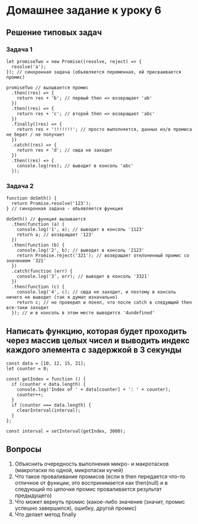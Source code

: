 # Домашнее задание к уроку 6

## Решение типовых задач

### Задача 1

```
let promiseTwo = new Promise((resolve, reject) => {
  resolve('a');
}); // синхронная задача (объявляется переменная, ей присваивается промис)

promiseTwo // вызывается промис
  .then((res) => {
    return res + 'b'; // первый then => возвращает 'ab'
  })
  .then((res) => {
    return res + 'с'; // второй then => возвращает 'abc'
  })
  .finally((res) => {
    return res + '!!!!!!!'; // просто выполняется, данных из/в промиса не берет / не получает
  })
  .catch((res) => {
    return res + 'd'; // сюда не заходит
  })
  .then((res) => {
    console.log(res); // выводит в консоль 'abc'
  });
```

### Задача 2

```
function doSmth() {
  return Promise.resolve('123');
} // синхронная задача - объявляется функция

doSmth() // функция вызывается
  .then(function (a) {
    console.log('1', a); // выводит в консоль '1123'
    return a; // возвращает '123'
  })
  .then(function (b) {
    console.log('2', b); // выводит в консоль '2123'
    return Promise.reject('321'); // возвращает отклоненный промис со значением '321'
  })
  .catch(function (err) {
    console.log('3', err); // выводит в консоль '3321'
  })
  .then(function (c) {
    console.log('4', c); // сюда не заходит, и поэтому в консоль ничего не выводит (так я думал изначально)
    return c; // но проверил и понял, что после catch в следующий then все-таки заходит
  }); // и в консоль в этом месте выводится '4undefined'
```

## Написать функцию, которая будет проходить через массив целых чисел и выводить индекс каждого элемента с задержкой в 3 секунды

```
const data = [10, 12, 15, 21];
let counter = 0;

const getIndex = function () {
  if (counter < data.length) {
    console.log('Index of ' + data[counter] + ': ' + counter);
    counter++;
  }
  if (counter === data.length) {
    clearInterval(interval);
  }
};

const interval = setInterval(getIndex, 3000);
```

## Вопросы
1. Объяснить очередность выполнения микро- и макротасков (макротаски по одной, микротаски кучей)
2. Что такое проваливание промисов (если в then передается что-то отличное от функции, это воспринимается как then(null) и в следующий по цепочке промис проваливается результат предыдущего)
3. Что может вернуть промис (какое-либо значение (значит, промис успешно завершился), ошибку, другой промис)
4. Что делает метод finally